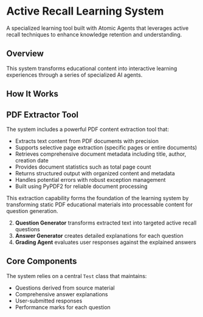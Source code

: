 # Active Recall Learning System

A specialized learning tool built with Atomic Agents that leverages active recall techniques to enhance knowledge retention and understanding.

## Overview

This system transforms educational content into interactive learning experiences through a series of specialized AI agents.

## How It Works

## PDF Extractor Tool

The system includes a powerful PDF content extraction tool that:

- Extracts text content from PDF documents with precision
- Supports selective page extraction (specific pages or entire documents)
- Retrieves comprehensive document metadata including title, author, creation date
- Provides document statistics such as total page count
- Returns structured output with organized content and metadata
- Handles potential errors with robust exception management
- Built using PyPDF2 for reliable document processing

This extraction capability forms the foundation of the learning system by transforming static PDF educational materials into processable content for question generation.

2. **Question Generator** transforms extracted text into targeted active recall questions
3. **Answer Generator** creates detailed explanations for each question
4. **Grading Agent** evaluates user responses against the explained answers

## Core Components

The system relies on a central `Test` class that maintains:

- Questions derived from source material
- Comprehensive answer explanations
- User-submitted responses
- Performance marks for each question

